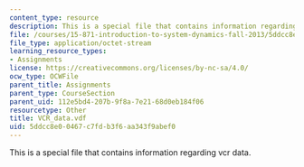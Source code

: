 ```yaml
---
content_type: resource
description: This is a special file that contains information regarding vcr data.
file: /courses/15-871-introduction-to-system-dynamics-fall-2013/5ddcc8e00467c7fdb3f6aa343f9abef0_VCR_data.vdf
file_type: application/octet-stream
learning_resource_types:
- Assignments
license: https://creativecommons.org/licenses/by-nc-sa/4.0/
ocw_type: OCWFile
parent_title: Assignments
parent_type: CourseSection
parent_uid: 112e5bd4-207b-9f8a-7e21-68d0eb184f06
resourcetype: Other
title: VCR_data.vdf
uid: 5ddcc8e0-0467-c7fd-b3f6-aa343f9abef0
---
```

This is a special file that contains information regarding vcr data.